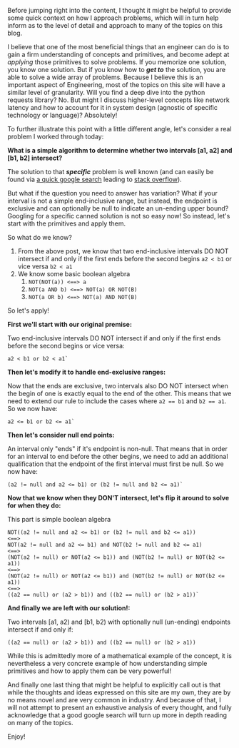 Before jumping right into the content, I thought it might be helpful to provide some quick context on how I approach problems, which will in turn help inform as to the level of detail and approach to many of the topics on this blog.

I believe that one of the most beneficial things that an engineer can do is to gain a firm understanding of concepts and primitives, and become adept at _applying_ those primitives to solve problems.  If you memorize one solution, you know one solution.  But if you know how to _**get to**_ the solution, you are able to solve a wide array of problems.  Because I believe this is an important aspect of Engineering, most of the topics on this site will have a similar level of granularity.  Will you find a deep dive into the python requests library?  No.  But might I discuss higher-level concepts like network latency and how to account for it in system design (agnostic of specific technology or language)?  Absolutely!

To further illustrate this point with a little different angle, let's consider a real problem I worked through today:

**What is a simple algorithm to determine whether two intervals [a1, a2] and [b1, b2] intersect?**

The solution to that _**specific**_ problem is well known (and can easily be found via [a quick google search](https://www.google.com/search?q=how+to+determine+if+two+intervals+overlap) leading to [stack overflow](https://stackoverflow.com/questions/3269434/whats-the-most-efficient-way-to-test-two-integer-ranges-for-overlap)).

But what if the question you need to answer has variation?  What if your interval is not a simple end-inclusive range, but instead, the endpoint is exclusive and can optionally be null to indicate an un-ending upper bound?  Googling for a specific canned solution is not so easy now!  So instead, let's start with the primitives and apply them.

So what do we know?

1. From the above post, we know that two end-inclusive intervals DO NOT intersect if and only if the first ends before the second begins `a2 < b1` or vice versa `b2 < a1`
2. We know some basic boolean algebra
    1. `NOT(NOT(a)) <==> a`
    2. `NOT(a AND b) <==> NOT(a) OR NOT(B)`
    3. `NOT(a OR b) <==> NOT(a) AND NOT(B)`

So let's apply!

**First we'll start with our original premise:**

Two end-inclusive intervals DO NOT intersect if and only if the first ends before the second begins or vice versa:

    a2 < b1 or b2 < a1`

**Then let's modify it to handle end-exclusive ranges:**

Now that the ends are exclusive, two intervals also DO NOT intersect when the begin of one is exactly equal to the end of the other.  This means that we need to extend our rule to include the cases where `a2 == b1` and `b2 == a1`.  So we now have:

    a2 <= b1 or b2 <= a1`

**Then let's consider null end points:**

An interval only "ends" if it's endpoint is non-null.  That means that in order for an interval to end before the other begins, we need to add an additional qualification that the endpoint of the first interval must first be null.  So we now have:

    (a2 != null and a2 <= b1) or (b2 != null and b2 <= a1)`

**Now that we know when they DON'T intersect, let's flip it around to solve for when they do:**

This part is simple boolean algebra

    NOT((a2 != null and a2 <= b1) or (b2 != null and b2 <= a1))
    <==>
    NOT(a2 != null and a2 <= b1) and NOT(b2 != null and b2 <= a1)
    <==>
    (NOT(a2 != null) or NOT(a2 <= b1)) and (NOT(b2 != null) or NOT(b2 <= a1))
    <==>
    (NOT(a2 != null) or NOT(a2 <= b1)) and (NOT(b2 != null) or NOT(b2 <= a1))
    <==>
    ((a2 == null) or (a2 > b1)) and ((b2 == null) or (b2 > a1))`

**And finally we are left with our solution!:**

Two intervals [a1, a2) and [b1, b2) with optionally null (un-ending) endpoints intersect if and only if:

    ((a2 == null) or (a2 > b1)) and ((b2 == null) or (b2 > a1))


While this is admittedly more of a mathematical example of the concept, it is nevertheless a very concrete example of how understanding simple primitives and how to apply them can be very powerful!


And finally one last thing that might be helpful to explicitly call out is that while the thoughts and ideas expressed on this site are my own, they are by no means novel and are very common in industry.  And because of that, I will not attempt to present an exhaustive analysis of every thought, and fully acknowledge that a good google search will turn up more in depth reading on many of the topics.  

Enjoy!
